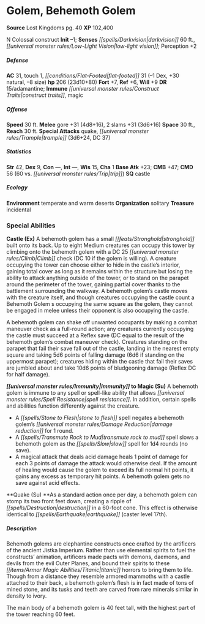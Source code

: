 ﻿---
cssclass: [monsters]
title1: Golem, Behemoth Golem
title2: Behemoth Golem
CR: 17
sources:
- name: Lost Kingdoms
  page: 40
  link: http://paizo.com/products/btpy8sa5?Pathfinder-Campaign-Setting-Lost-Kingdoms
XP: 102400
alignment: N
size: Colossal
type: construct
initiative:
  bonus: -1
senses:
  darkvision: 60
  low-light vision: true
AC:
  AC: 31
  touch: 1
  flat_footed: 31
  components:
    dex: -1
    natural: 30
    size: -8
HP:
  HP: 206
  long: 23d10+80
saves:
  fort: 7
  ref: 6
  will: 9
DR:
- amount: 15
  weakness: adamantine
immunities:
- construct traits
- magic
speeds:
  base: 30
attacks:
  melee:
  - - text: gore +31 (4d8+16)
      entries:
      - - damage: 4d8+16
      attack: gore
      bonus:
      - 31
    - text: 2 slams +31 (3d6+16)
      entries:
      - - damage: 3d6+16
      count: 2
      attack: slams
      bonus:
      - 31
  special:
  - quake
  - trample (3d6+24, DC 37)
space: 30
reach: 30
ability_scores:
  STR: 42
  DEX: 9
  CON:
  INT:
  WIS: 15
  CHA: 1
BAB: 23
CMB: 47
CMD: 56
CMD_other: 60 vs. trip
skills: {}
special_qualities:
- castle
ecology:
  environment: temperate and warm deserts
  organization: solitary
  treasure_type: incidental
special_abilities:
  Castle (Ex): |-
    A behemoth golem has a small stronghold built onto its back. Up to eight Medium creatures can occupy this tower by climbing onto the behemoth golem with a DC 25 Climb check (DC 10 if the golem is willing). A creature occupying the tower can choose either to hide in the castle's interior, gaining total cover as long as it remains within the structure but losing the ability to attack anything outside of the tower, or to stand on the parapet around the perimeter of the tower, gaining partial cover thanks to the battlement surrounding the walkway. A behemoth golem's castle moves with the creature itself, and though creatures occupying the castle count a Behemoth Golem s occupying the same square as the golem, they cannot be engaged in melee unless their opponent is also occupying the castle.

    A behemoth golem can shake off unwanted occupants by making a combat maneuver check as a full-round action; any creatures currently occupying the castle must succeed at a Reflex save (DC equal to the result of the behemoth golem's combat maneuver check). Creatures standing on the parapet that fail their save fall out of the castle, landing in the nearest empty square and taking 5d6 points of falling damage (6d6 if standing on the uppermost parapet); creatures hiding within the castle that fail their saves are jumbled about and take 10d6 points of bludgeoning damage (Reflex DC for half damage).
  Immunity to Magic (Su): A behemoth golem is immune to any spell or spell-like ability
    that allows spell resistance. In addition, certain spells and abilities function
    differently against the creature. A stone to flesh spell negates a behemoth golem's
    damage reduction for 1 round.A transmute rock to mud spell slows a behemoth golem
    as the slow spell for 1d4 rounds (no save).A magical attack that deals acid damage
    heals 1 point of damage for each 3 points of damage the attack would otherwise
    deal. If the amount of healing would cause the golem to exceed its full normal
    hit points, it gains any excess as temporary hit points. A behemoth golem gets
    no save against acid effects.
  Quake (Su): As a standard action once per day, a behemoth golem can stomp its two
    front feet down, creating a ripple of destruction in a 60-foot cone. This effect
    is otherwise identical to earthquake (caster level 17th).
desc_long: |-
  Behemoth golems are elephantine constructs once crafted by the artificers of the ancient Jistka Imperium. Rather than use elemental spirits to fuel the constructs' animation, artificers made pacts with demons, daemons, and devils from the evil Outer Planes, and bound their spirits to these titanic horrors to bring them to life. Though from a distance they resemble armored mammoths with a castle attached to their back, a behemoth golem's flesh is in fact made of tons of mined stone, and its tusks and teeth are carved from rare minerals similar in density to ivory.

  The main body of a behemoth golem is 40 feet tall, with the highest part of the tower reaching 60 feet.

---

# Golem, Behemoth Golem

**Source** Lost Kingdoms pg. 40
**XP** 102,400

N Colossal construct
**Init** –1; **Senses** _[[spells/Darkvision|darkvision]]_ 60 ft., _[[universal monster rules/Low-Light Vision|low-light vision]]_; Perception +2

##### Defense

**AC** 31, touch 1, _[[conditions/Flat-Footed|flat-footed]]_ 31 (–1 Dex, +30 natural, –8 size)
**hp** 206 (23d10+80)
**Fort** +7, **Ref** +6, **Will** +9
**DR** 15/adamantine; **Immune** _[[universal monster rules/Construct Traits|construct traits]]_, magic

##### Offense
**Speed** 30 ft.
**Melee** gore +31 (4d8+16), 2 slams +31 (3d6+16)
**Space** 30 ft., **Reach** 30 ft.
**Special Attacks** quake, _[[universal monster rules/Trample|trample]]_ (3d6+24, DC 37)

##### Statistics
**Str** 42, **Dex** 9, **Con** —, **Int** —, **Wis** 15, **Cha** 1
**Base Atk** +23; **CMB** +47; **CMD** 56 (60 vs. _[[universal monster rules/Trip|trip]]_)
**SQ** castle

##### Ecology

**Environment** temperate and warm deserts
**Organization** solitary
**Treasure** incidental

### Special Abilities

**Castle (Ex)** A behemoth golem has a small _[[feats/Stronghold|stronghold]]_ built onto its back. Up to eight Medium creatures can occupy this tower by climbing onto the behemoth golem with a DC 25 _[[universal monster rules/Climb|Climb]]_ check (DC 10 if the golem is willing). A creature occupying the tower can choose either to hide in the castle’s interior, gaining total cover as long as it remains within the structure but losing the ability to attack anything outside of the tower, or to stand on the parapet around the perimeter of the tower, gaining partial cover thanks to the battlement surrounding the walkway. A behemoth golem’s castle moves with the creature itself, and though creatures occupying the castle count a Behemoth Golem s occupying the same square as the golem, they cannot be engaged in melee unless their opponent is also occupying the castle.

A behemoth golem can shake off unwanted occupants by making a combat maneuver check as a full-round action; any creatures currently occupying the castle must succeed at a Reflex save (DC equal to the result of the behemoth golem’s combat maneuver check). Creatures standing on the parapet that fail their save fall out of the castle, landing in the nearest empty square and taking 5d6 points of falling damage (6d6 if standing on the uppermost parapet); creatures hiding within the castle that fail their saves are jumbled about and take 10d6 points of bludgeoning damage (Reflex DC for half damage).

**_[[universal monster rules/Immunity|Immunity]]_ to Magic (Su)** A behemoth golem is immune to any spell or spell-like ability that allows _[[universal monster rules/Spell Resistance|spell resistance]]_. In addition, certain spells and abilities function differently against the creature.

* A _[[spells/Stone to Flesh|stone to flesh]]_ spell negates a behemoth golem’s _[[universal monster rules/Damage Reduction|damage reduction]]_ for 1 round.
* A _[[spells/Transmute Rock to Mud|transmute rock to mud]]_ spell slows a behemoth golem as the _[[spells/Slow|slow]]_ spell for 1d4 rounds (no save).
* A magical attack that deals acid damage heals 1 point of damage for each 3 points of damage the attack would otherwise deal. If the amount of healing would cause the golem to exceed its full normal hit points, it gains any excess as temporary hit points. A behemoth golem gets no save against acid effects.

**Quake (Su) **As a standard action once per day, a behemoth golem can stomp its two front feet down, creating a ripple of _[[spells/Destruction|destruction]]_ in a 60-foot cone. This effect is otherwise identical to _[[spells/Earthquake|earthquake]]_ (caster level 17th).

##### Description

Behemoth golems are elephantine constructs once crafted by the artificers of the ancient Jistka Imperium. Rather than use elemental spirits to fuel the constructs’ animation, artificers made pacts with demons, daemons, and devils from the evil Outer Planes, and bound their spirits to these _[[items/Armor Magic Abilities/Titanic|titanic]]_ horrors to bring them to life. Though from a distance they resemble armored mammoths with a castle attached to their back, a behemoth golem’s flesh is in fact made of tons of mined stone, and its tusks and teeth are carved from rare minerals similar in density to ivory.

The main body of a behemoth golem is 40 feet tall, with the highest part of the tower reaching 60 feet.